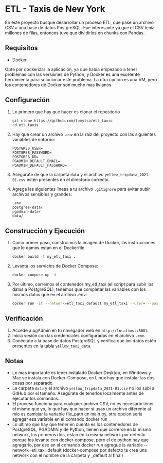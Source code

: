 # ETL - Taxis de New York

En este proyecto busque desarrollar un proceso ETL, que pase un archivo CSV a una base de datos PostgreSQL. Fue interesante ya que el CSV tenia millones de filas, entonces tuve que dividirlos en chunks con Pandas. 

## Requisitos

- Docker
  
Opte por dockerizar la aplicación, ya que habia empezado a tener problemas con las versiones de Python, y Docker es una excelente herramienta para solucionar este problema. La otra opcion es una VM, pero los contenedores de Docker son mucho mas livianos

## Configuración

1. Lo primero que hay que hacer es clonar el repositorio 

    ```sh
    git clone https://github.com/tomytsa/etl_taxis
    cd etl_taxis
    ```

2. Hay que crear un archivo `.env` en la raíz del proyecto con las siguientes variables de entorno:

    ```env
    POSTGRES_USER=
    POSTGRES_PASSWORD=
    POSTGRES_DB=
    PGADMIN_DEFAULT_EMAIL=
    PGADMIN_DEFAULT_PASSWORD=
    ```

3. Asegúrate de que la carpeta `data` y el archivo `yellow_tripdata_2021-01.csv` estén presentes en el directorio correcto.

4. Agrega las siguientes líneas a tu archivo `.gitignore` para evitar subir archivos sensibles y grandes:

    ```gitignore
    .env
    postgres-data/
    pgadmin-data/
    data/
    ```

## Construcción y Ejecución

1. Como primer paso, construimos la imagen de Docker, las instrucciones que le damos estan en el Dockerfile

    ```sh
    docker build -t my_etl_taxi .
    ```

2. Levanta los servicios de Docker Compose:

    ```sh
    docker-compose up -d
    ```

3. Por ultimo, corremos el contenedor my_etl_taxi (el script para subir los datos a PostgreSQL), tenemos que completar las variables con los mismos datos que en el archivo .env:

    ```sh
    docker run -it --network=etl_taxi_default my_etl_taxi --user= --password= --host= --port= --db= --table_name=yellow_taxi_data
    ```

## Verificación

1. Accede a pgAdmin en tu navegador web en `http://localhost:8081`.
2. Inicia sesión con las credenciales configuradas en el archivo `.env`.
3. Conéctate a la base de datos PostgreSQL y verifica que los datos estén presentes en la tabla `yellow_taxi_data`.

## Notas

- Lo mas importante es tener instalado Docker Desktop, en Windows y Mac se instala con Docker-Compose, en Linux hay que instalar las dos cosas por separado.
- La carpeta `data` y el archivo `yellow_tripdata_2021-01.csv` no los subi a GitHub por el tamaño. Asegúrate de tenerlos localmente antes de ejecutar los comandos.
- El proceso funciona para cualquier archivo CSV, no es necesario tener el mismo que yo, lo que hay que hacer si usas un archivo diferente al mio es cambiar la variable file_path en main.py, otra opcion seria agregar esa variable en el comando docker run
- Lo ultimo que hay que tener en cuenta es los contenedores de PostgreSQL, PGADMIN y de Python, tienen que correrse en la misma network, los primeros dos, estan en la misma network por defecto porque los levante con docker-compose, pero el de python hay que agregarlo, por eso en el comando docker run agregue la variable --network=etl_taxi_default (docker-compose por defecto te crea una network con el nombre de la carpeta y _default al final)

